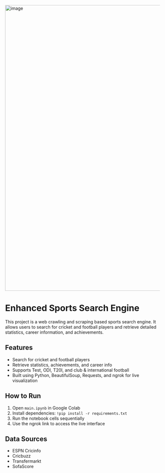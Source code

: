 
<img width="1916" height="929" alt="image" src="https://github.com/user-attachments/assets/300d7977-fe5b-4156-ae74-3563f671e1c6" />


# Enhanced Sports Search Engine

This project is a web crawling and scraping based sports search engine. It allows users to search for cricket and football players and retrieve detailed statistics, career information, and achievements.

## Features
- Search for cricket and football players
- Retrieve statistics, achievements, and career info
- Supports Test, ODI, T20I, and club & international football
- Built using Python, BeautifulSoup, Requests, and ngrok for live visualization

## How to Run
1. Open `main.ipynb` in Google Colab
2. Install dependencies: `!pip install -r requirements.txt`
3. Run the notebook cells sequentially
4. Use the ngrok link to access the live interface

## Data Sources
- ESPN Cricinfo
- Cricbuzz
- Transfermarkt
- SofaScore
